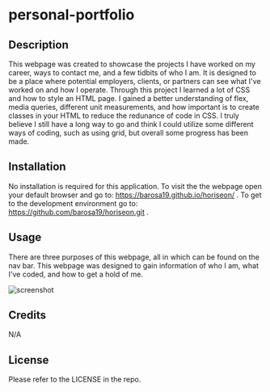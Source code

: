 # personal-portfolio

## Description

This webpage was created to showcase the projects I have worked on my career, ways to contact me, and a few tidbits of who I am. It is designed to be a place where potential employers, clients, or partners can see what I've worked on and how I operate. Through this project I learned a lot of CSS and how to style an HTML page. I gained a better understanding of flex, media queries, different unit measurements, and how important is to create classes in your HTML to reduce the redunance of code in CSS. I truly believe I still have a long way to go and think I could utilize some different ways of coding, such as using grid, but overall some progress has been made. 

## Installation

No installation is required for this application. To visit the the webpage open your default browser and go to: https://barosa19.github.io/horiseon/ . To get to the development environment go to: https://github.com/barosa19/horiseon.git .

## Usage

There are three purposes of this webpage, all in which can be found on the nav bar. This webpage was designed to gain information of who I am, what I've coded, and how to get a hold of me. 

![screenshot](https://user-images.githubusercontent.com/122834927/216739148-175b2274-53ec-41f4-b405-c70b1ecd0dba.PNG)


## Credits
N/A

## License
Please refer to the LICENSE in the repo.
